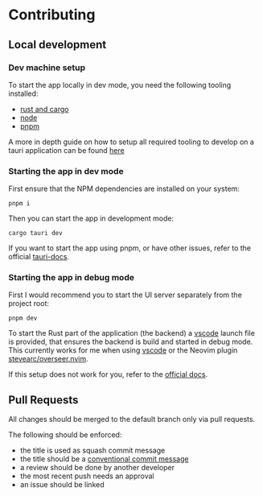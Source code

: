 # Contributing

## Local development

### Dev machine setup

To start the app locally in dev mode, you need the following tooling installed:

- [rust and cargo](https://www.rust-lang.org/tools/install)
- [node](https://nodejs.org/en/download)
- [pnpm](https://pnpm.io/installation)

A more in depth guide on how to setup all required tooling to develop on a tauri
application can be found [here](https://v2.tauri.app/start/prerequisites/)

### Starting the app in dev mode

First ensure that the NPM dependencies are installed on your system:

```shell
pnpm i
```

Then you can start the app in development mode:

```shell
cargo tauri dev
```

If you want to start the app using pnpm, or have other issues, refer to the official
[tauri-docs](https://v2.tauri.app/start/create-project/#start-the-development-server).

### Starting the app in debug mode

First I would recommend you to start the UI server separately from the project root:

```shell
pnpm dev
```

To start the Rust part of the application (the backend) a [vscode](./.vscode/launch.json) launch
file is provided, that ensures the backend is build and started in debug mode. This currently
works for me when using [vscode](https://code.visualstudio.com/)
or the Neovim plugin [stevearc/overseer.nvim](https://github.com/stevearc/overseer.nvim).

If this setup does not work for you, refer to the
[official docs](https://v2.tauri.app/develop/debug/).

## Pull Requests

All changes should be merged to the default branch only via pull requests.

The following should be enforced:

- the title is used as squash commit message
- the title should be a
  [conventional commit message](https://www.conventionalcommits.org/en/v1.0.0/)
- a review should be done by another developer
- the most recent push needs an approval
- an issue should be linked
